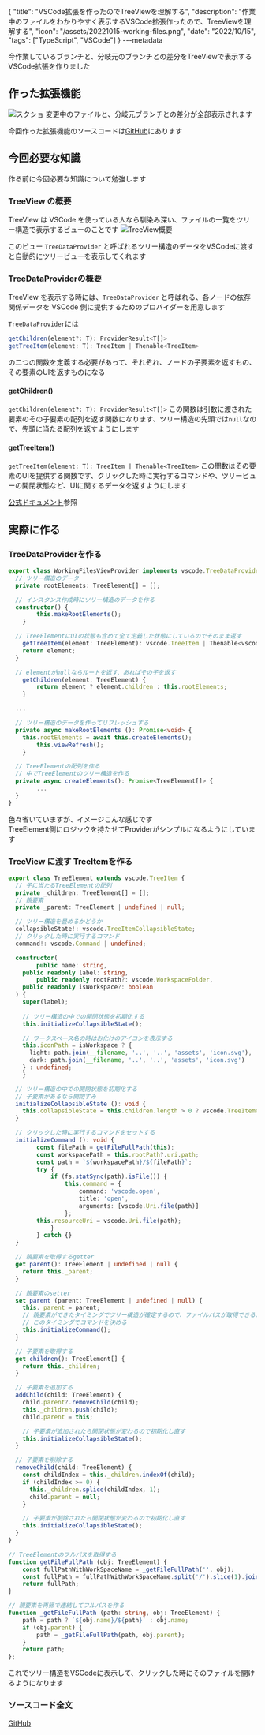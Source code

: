 {
  "title": "VSCode拡張を作ったのでTreeViewを理解する",
  "description": "作業中のファイルをわかりやすく表示するVSCode拡張作ったので、TreeViewを理解する",
  "icon": "/assets/20221015-working-files.png",
  "date": "2022/10/15",
  "tags": ["TypeScript", "VSCode"]
}
---metadata

今作業しているブランチと、分岐元のブランチとの差分をTreeViewで表示するVSCode拡張を作りました

## 作った拡張機能
![スクショ](/assets/20221015-working-files.png)
変更中のファイルと、分岐元ブランチとの差分が全部表示されます

今回作った拡張機能のソースコードは[GitHub](https://github.com/2ndPINEW/vscode-working-files)にあります

## 今回必要な知識
作る前に今回必要な知識について勉強します

### TreeView の概要
TreeView は VSCode を使っている人なら馴染み深い、ファイルの一覧をツリー構造で表示するビューのことです
![TreeView概要](/assets/20221015-treeview-overview.png)

このビュー `TreeDataProvider` と呼ばれるツリー構造のデータをVSCodeに渡すと自動的にツリービューを表示してくれます

### TreeDataProviderの概要
TreeView を表示する時には、`TreeDataProvider` と呼ばれる、各ノードの依存関係データを VSCode 側に提供するためのプロバイダーを用意します

`TreeDataProvider`には

```typescript
getChildren(element?: T): ProviderResult<T[]>
getTreeItem(element: T): TreeItem | Thenable<TreeItem>
```
の二つの関数を定義する必要があって、それぞれ、ノードの子要素を返すもの、その要素のUIを返すものになる

#### getChildren()
`getChildren(element?: T): ProviderResult<T[]>`
この関数は引数に渡された要素のその子要素の配列を返す関数になります、ツリー構造の先頭では`null`なので、先頭に当たる配列を返すようにします

#### getTreeItem()
`getTreeItem(element: T): TreeItem | Thenable<TreeItem>`
この関数はその要素のUIを提供する関数です、クリックした時に実行するコマンドや、ツリービューの開閉状態など、UIに関するデータを返すようにします

[公式ドキュメント](https://code.visualstudio.com/api/extension-guides/tree-view)参照

## 実際に作る
### TreeDataProviderを作る
```typescript
export class WorkingFilesViewProvider implements vscode.TreeDataProvider<TreeElement> {
  // ツリー構造のデータ
  private rootElements: TreeElement[] = [];

  // インスタンス作成時にツリー構造のデータを作る
  constructor() {
		this.makeRootElements();
	}

  // TreeElementにUIの状態も含めて全て定義した状態にしているのでそのまま返す
	getTreeItem(element: TreeElement): vscode.TreeItem | Thenable<vscode.TreeItem> {
    return element;
  }

  // elementがnullならルートを返す、あればその子を返す
	getChildren(element: TreeElement) {
		return element ? element.children : this.rootElements;
	}

  ...

  // ツリー構造のデータを作ってリフレッシュする
  private async makeRootElements (): Promise<void> {
    this.rootElements = await this.createElements();
		this.viewRefresh();
	}

  // TreeElementの配列を作る
  // 中でTreeElementのツリー構造を作る
  private async createElements(): Promise<TreeElement[]> {
		...
  }
}
```
色々省いていますが、イメージこんな感じです    
TreeElement側にロジックを持たせてProviderがシンプルになるようにしています

### TreeView に渡す TreeItemを作る

```typescript
export class TreeElement extends vscode.TreeItem {
  // 子に当たるTreeElementの配列
  private _children: TreeElement[] = [];
  // 親要素
  private _parent: TreeElement | undefined | null;

  // ツリー構造を畳めるかどうか
  collapsibleState!: vscode.TreeItemCollapsibleState;
  // クリックした時に実行するコマンド
  command!: vscode.Command | undefined;

  constructor(
		public name: string,
    public readonly label: string,
		public readonly rootPath?: vscode.WorkspaceFolder,
    public readonly isWorkspace?: boolean
  ) {
    super(label);
    
    // ツリー構造の中での開閉状態を初期化する
    this.initializeCollapsibleState();

    // ワークスペース名の時はお化けのアイコンを表示する
    this.iconPath = isWorkspace ? {
      light: path.join(__filename, '..', '..', 'assets', 'icon.svg'),
      dark: path.join(__filename, '..', '..', 'assets', 'icon.svg')
    } : undefined;
	}

  // ツリー構造の中での開閉状態を初期化する
  // 子要素があるなら開閉ずみ
  initializeCollapsibleState (): void {
    this.collapsibleState = this.children.length > 0 ? vscode.TreeItemCollapsibleState.Expanded : vscode.TreeItemCollapsibleState.None;
  }

  // クリックした時に実行するコマンドをセットする
  initializeCommand (): void {
		const filePath = getFileFullPath(this);
		const workspacePath = this.rootPath?.uri.path;
		const path = `${workspacePath}/${filePath}`;
		try {
			if (fs.statSync(path).isFile()) {
				this.command = {
					command: 'vscode.open',
					title: 'open',
					arguments: [vscode.Uri.file(path)]
				};
        this.resourceUri = vscode.Uri.file(path);
			}
		} catch {}
  }

  // 親要素を取得するgetter
  get parent(): TreeElement | undefined | null {
    return this._parent;
  }

  // 親要素のsetter
  set parent (parent: TreeElement | undefined | null) {
    this._parent = parent;
    // 親要素ができたタイミングでツリー構造が確定するので、ファイルパスが取得できるようになる
    // このタイミングでコマンドを決める
    this.initializeCommand();
  }

  // 子要素を取得する
  get children(): TreeElement[] {
    return this._children;
  }

  // 子要素を追加する
  addChild(child: TreeElement) {
    child.parent?.removeChild(child);
    this._children.push(child);
    child.parent = this;

    // 子要素が追加されたら開閉状態が変わるので初期化し直す
    this.initializeCollapsibleState();
  }

  // 子要素を削除する
  removeChild(child: TreeElement) {
    const childIndex = this._children.indexOf(child);
    if (childIndex >= 0) {
      this._children.splice(childIndex, 1);
      child.parent = null;
    }

    // 子要素が削除されたら開閉状態が変わるので初期化し直す
    this.initializeCollapsibleState();
  }
}

// TreeElementのフルパスを取得する
function getFileFullPath (obj: TreeElement) {
	const fullPathWithWorkSpaceName = _getFileFullPath('', obj);
	const fullPath = fullPathWithWorkSpaceName.split('/').slice(1).join('/');
	return fullPath;
}

// 親要素を再帰で連結してフルパスを作る
function _getFileFullPath (path: string, obj: TreeElement) {
	path = path ? `${obj.name}/${path}` : obj.name;
	if (obj.parent) {
		path = _getFileFullPath(path, obj.parent);
	}
	return path;
};
```

これでツリー構造をVSCodeに表示して、クリックした時にそのファイルを開けるようになります

### ソースコード全文
[GitHub](https://github.com/2ndPINEW/vscode-working-files)